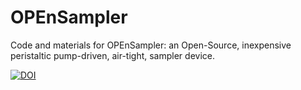 # OPEnSampler
Code and materials for OPEnSampler: an Open-Source, inexpensive peristaltic pump-driven, air-tight, sampler device.


[![DOI](https://zenodo.org/badge/DOI/10.5281/zenodo.2483259.svg)](https://doi.org/10.5281/zenodo.2483259)


